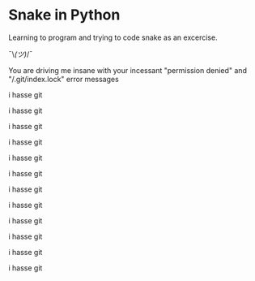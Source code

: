 # Snake in Python

Learning to program and trying to code snake as an excercise.

¯\\_(ツ)_/¯

You are driving me insane with your incessant "permission denied" and
"/.git/index.lock" error messages

 i hasse git 

i hasse git 

i hasse git 

i hasse git 

i hasse git 

i hasse git 

i hasse git 

i hasse git 

i hasse git 

i hasse git 

i hasse git 

i hasse git 

